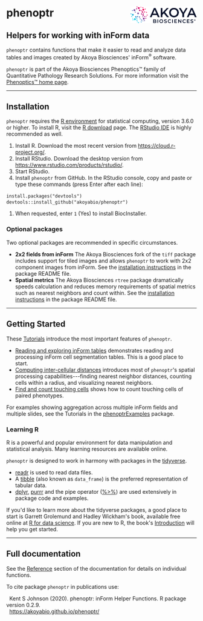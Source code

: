 # phenoptr <img src="man/figures/Akoya.png" align="right" width="175" />

## Helpers for working with inForm data

`phenoptr` contains functions that make it easier to read and analyze data tables
and images created by Akoya Biosciences' inForm<sup>&reg;</sup> software.

`phenoptr` is part of the Akoya Biosciences Phenoptics&trade; family of
Quantitative Pathology Research Solutions. For more information visit the 
[Phenoptics&trade; home page](https://www.akoyabio.com/phenopticstm/technology/quantitative-pathology-research).

----

## Installation

`phenoptr` requires the [R environment](https://www.r-project.org/) 
for statistical computing, version 3.6.0 or higher. To install R,
visit the [R download](https://cloud.r-project.org/) page.
The [RStudio IDE](https://www.rstudio.com/products/rstudio/)
is highly recommended as well.

1. Install R. Download the most recent version from  https://cloud.r-project.org/.
1. Install RStudio. Download the desktop version from https://www.rstudio.com/products/rstudio/.
1. Start RStudio.
1. Install `phenoptr` from GitHub. In the RStudio console, copy and paste or type these commands (press Enter after each line):
```
install.packages("devtools")
devtools::install_github("akoyabio/phenoptr")
```
1. When requested, enter `1` (Yes) to install BiocInstaller.

### Optional packages

Two optional packages are recommended in specific circumstances.

- **2x2 fields from inForm** 
 The Akoya Biosciences fork of the `tiff` package includes support for tiled 
  images and allows `phenoptr` to work with 2x2 component images from inForm.
  See the [installation instructions](https://github.com/akoyabio/tiff/tree/master#installation)
  in the package README file.
- **Spatial metrics**
  The Akoya Biosciences `rtree` package 
  dramatically speeds calculation and reduces memory requirements of
  spatial metrics such as nearest neighbors and count within.
  See the [installation instructions](https://github.com/akoyabio/rtree/tree/master#installation)
  in the package README file.

----

## Getting Started

These [Tutorials](https://akoyabio.github.io/phenoptr/articles/index.html)
introduce the most important features of `phenoptr`.

- [Reading and exploring inForm tables](https://akoyabio.github.io/phenoptr/articles/reading_tables.html)
demonstrates reading and processing inForm cell segmentation tables. This is a 
good place to start.
- [Computing inter-cellular distances](https://akoyabio.github.io/phenoptr/articles/computing_distances.html)
introduces most of `phenoptr`'s spatial processing capabilities---finding
nearest
neighbor distances, counting cells within a radius, and visualizing nearest
neighbors.
- [Find and count touching cells](https://akoyabio.github.io/phenoptr/articles/find_and_count_touching_cells.html)
shows how to count touching cells of paired phenotypes.

<div class="panel panel-default"><div class="panel-body">
For examples showing aggregation across multiple inForm fields and multiple
slides, see the Tutorials in the
<a href="https://akoyabio.github.io/phenoptrExamples">phenoptrExamples</a>
package.
</div></div>

### Learning R

R is a powerful and popular environment for data manipulation and 
statistical analysis. Many learning resources are available online.

`phenoptr` is designed to work in harmony with packages in the 
[tidyverse](http://tidyverse.org/). 

- [readr](http://readr.tidyverse.org/) is used to read data files.
- A [tibble](http://tibble.tidyverse.org/) (also known as `data_frame`) 
  is the preferred representation of tabular data.
- [dplyr](http://dplyr.tidyverse.org/), [purrr](http://purrr.tidyverse.org/) 
  and the pipe operator ([%>%](http://magrittr.tidyverse.org/)) 
  are used extensively in 
  package code and examples.

If you'd like to learn more about the tidyverse packages, 
a good place to start is Garrett Grolemund and Hadley Wickham's book,
available free online at
[R for data science](http://r4ds.had.co.nz/).
If you are new to R, the book's
[Introduction](http://r4ds.had.co.nz/introduction.html)
will help you get started.

----

## Full documentation

See the [Reference](https://akoyabio.github.io/phenoptr/reference/index.html)
section of the documentation for details on individual functions.

To cite package `phenoptr` in publications use:

&nbsp;&nbsp;Kent S Johnson (2020). phenoptr: inForm Helper Functions. R package version 0.2.9.  
&nbsp;&nbsp;https://akoyabio.github.io/phenoptr/
